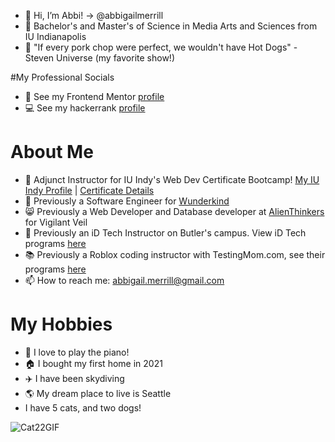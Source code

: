 - 👋 Hi, I’m Abbi! -> @abbigailmerrill 
- 👀 Bachelor's and  Master's of Science in Media Arts and Sciences from IU Indianapolis
- 💞️ "If every pork chop were perfect, we wouldn't have Hot Dogs" - Steven Universe (my favorite show!)

#My Professional Socials
- 📠 See my Frontend Mentor [profile](https://www.frontendmentor.io/profile/abbigailmerrill)
- 💻 See my hackerrank [profile](https://www.hackerrank.com/profile/abbigail_merrill)

# About Me
- 📑 Adjunct Instructor for IU Indy's Web Dev Certificate Bootcamp! [My IU Indy Profile](https://luddy.iupui.edu/contact/profile/abbigail-merrill) | [Certificate Details](https://luddy.iupui.edu/degrees/certificates/development.html)
- 🌱 Previously a Software Engineer for [Wunderkind](https://www.wunderkind.co/)
- 😸 Previously a Web Developer and Database developer at [AlienThinkers](http://www.alienthinkers.com/creative-team.html) for Vigilant Veil
- 🏫 Previously an iD Tech Instructor on Butler's campus. View iD Tech programs [here](https://www.idtech.com/)
- 📚 Previously a Roblox coding instructor with TestingMom.com, see their programs [here](https://www.testingmom.com/)
- 📫 How to reach me: abbigail.merrill@gmail.com

# My Hobbies
- 🎹 I love to play the piano!
- 🏠 I bought my first home in 2021
- ✈️ I have been skydiving
- 🌎 My dream place to live is Seattle
- I have 5 cats, and two dogs!
  
![Cat22GIF](https://github.com/abbigailmerrill/abbigailmerrill/assets/79755859/aa26e460-ab44-43ac-8a00-f471c51f5fbe)



